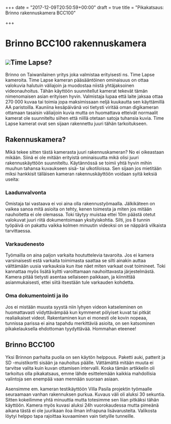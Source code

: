 +++
date = "2017-12-09T20:50:59+00:00"
draft = true
title = "Pikakatsaus: Brinno rakennuskamera BCC100"

+++
# Brinno BCC100 rakennuskamera

## ![](/uploads/2017/12/09/ATH110120.jpg)Time Lapse?

Brinno on Taiwanilainen yritys joka valmistaa erityisesti ns. Time Lapse kameroita. Time Lapse kameran pääsääntöinen ominaisuus on ottaa valokuvia halutuin väliajoin ja muodostaa niistä yhtäjaksoinen videonauhoitus. Tähän käyttöön suunnitellut kamerat tekevät tämän nimenomaisen asian erityisen hyvin. Valmistaja lupaa että laite jaksaa ottaa 270 000 kuvaa tai toimia jopa maksimissaan neljä kuukautta sen käyttämillä AA paristoilla. Kauniina kesäpäivänä voi tietysti viritää oman digikameran ottamaan tasaisin väliaijoin kuvia mutta on huomattava etteivät normaalit kamerat ole suunniteltu siihen että niillä otetaan satoja tuhansia kuvia. Time Lapse kamerat ovat sen sijaan rakennettu juuri tähän tarkoitukseen.

## Rakennuskamera?

Mikä tekee sitten tästä kamerasta juuri rakennuskameran? No ei oikeastaan mikään. Siinä ei ole mitään erityistä ominaisuutta mikä olisi juuri rakennuskäyttöön suunniteltu. Käytännössä se toimii yhtä hyvin mihin muuhun tahansa kuvaukseen sisä- tai ulkotiloissa. Sen sijaan jos mietitään miksi hankkisit tälläisen kameran rakennuskäyttöön voidaan syitä keksiä useita:

### Laadunvalvonta

Omistaja tai vastaava ei voi aina olla rakennustyömaalla. Jälkikäteen on vaikea sanoa mitä asioita on tehty, kenen toimesta ja miten jos mitään nauhoitetta ei ole olemassa. Toki täytyy muistaa ettei 10m päästä otetut valokuvat juuri riitä dokumentoimaan yksityiskohtia. Silti, jos 8 tunnin työpäivä on pakattu vaikka kolmen minuutin videoksi on se näppärä vilkaista tarvittaessa.

### Varkaudenesto

Työmailla on aina paljon varkaita hoututtelevia tavaroita. Jos ei kamera varsinaisesti estä varkaita toimimasta saattaa se silti ainakin auttaa välttämään uusia varkauksia kun itse näet miten varkaat ovat toimineet. Toki kannattaa myös lisätä kyltti varoittamaan nauhoittavasta järjestelmästä. Kamera pitää tietysti asentaa sellaiseen paikkaan, ja kiinnittää asianmukaisesti, ettei siitä itsestään tule varkauden kohdetta.

### Oma dokumentointi ja ilo

Jos ei mistään muusta syystä niin lyhyen videon katseleminen on huomattavasti viidyttävämpää kun kymmenet pölyiset kuvat tai pitkät realiaikaiset videot. Rakentaminen kun ei monesti ole kovin nopeaa, tunnissa parissa ei aina tapahdu merkittäviä asioita, on sen katsominen pikakelauksella  ehdottoman tyydyttävää. Hommahan eteenee!

## Brinno BCC100

Yksi Brinnon parhaita puolia on sen käytön helppous. Paketti auki, patterit ja SD -muistikortti sisään ja nauhoitus päälle. Vättämättä mitään muuta ei tarvitse valita kuin kuvan ottamisen intervalli. Koska tämän artikkelin oli tarkoitus olla pikakatsaus, emme lähde esittelemään kaikkia mahdollisia valintoja sen enempää vaan mennään suoraan asiaan.

Asensimme em. kameran testikäyttöön Villa Pasila projektin työmaalle seuraamaan vanhan rakennuksen purkua. Kuvaus väli oli aluksi 30 sekuntia. Sitten kokeilimme yhtä minuuttia mutta totesimme sen liian pitkäksi tähän käyttöön. Kamera myös kuvasi aluksi 24h vuorokaudessa mutta pimeänä aikana tästä ei ole juurikaan iloa ilman infrapuna lisävarusteita. Valikosta löytyi helppo tapa rajoittaa kuvaaminen vain tietyille tunneille.